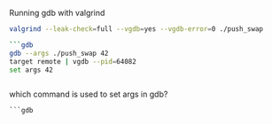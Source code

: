 Running gdb with valgrind
```bash
valgrind --leak-check=full --vgdb=yes --vgdb-error=0 ./push_swap

```gdb
gdb --args ./push_swap 42
target remote | vgdb --pid=64082
set args 42

```
```

```
which command is used to set args in gdb?
```
```gdb
